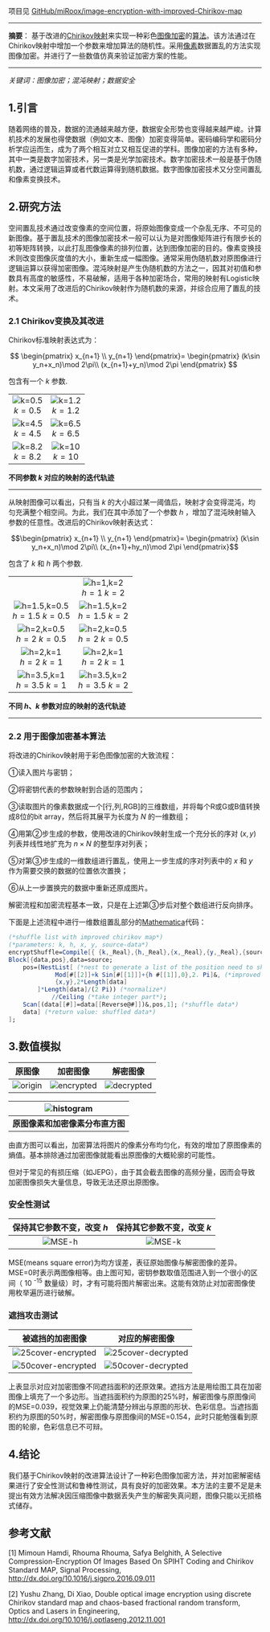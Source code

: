 项目见 [GitHub/miRoox/image-encryption-with-improved-Chirikov-map](https://github.com/miRoox/image-encryption-with-improved-Chirikov-map)


----

**摘要**：
基于改进的[Chirikov映射](#Chirikov映射)来实现一种彩色[图像加密](#图像加密)的[算法](#算法)。该方法通过在Chirikov映射中增加一个参数来增加算法的随机性。采用[像素](#像素)数据置乱的方法实现图像加密。并进行了一些数值仿真来验证加密方案的性能。

----

*关键词：图像加密；混沌映射；数据安全*

<!--more-->

## 1.引言

随着网络的普及，数据的流通越来越方便，数据安全形势也变得越来越严峻。计算机技术的发展也得使数据（例如文本、图像）加密变得简单。密码编码学和密码分析学应运而生，成为了两个相互对立又相互促进的学科。图像加密的方法有多种，其中一类是数字加密技术，另一类是光学加密技术。数字加密技术一般是基于伪随机数，通过逻辑运算或者代数运算得到随机数据。数字图像加密技术又分空间置乱和像素变换技术。

## 2.研究方法

空间置乱技术通过改变像素的空间位置，将原始图像变成一个杂乱无序、不可见的新图像。基于置乱技术的图像加密技术一般可以认为是对图像矩阵进行有限步长的初等矩阵转换，以此打乱图像像素的排列位置，达到图像加密的目的。像素变换技术则改变图像灰度值的大小，重新生成一幅图像。通常采用伪随机数对原图像进行逻辑运算以获得加密图像。混沌映射是产生伪随机数的方法之一，因其对初值和参数具有高度的敏感性，不易破解，适用于各种加密场合，常用的映射有Logistic映射。本文采用了改进后的Chirikov映射作为随机数的来源，并综合应用了置乱的技术。

### 2.1 Chirikov变换及其改进

Chirikov标准映射表达式为：

$$
\begin{pmatrix}
x_{n+1} \\ y_{n+1}
\end{pmatrix}=
\begin{pmatrix}
(k\sin y_n+x_n)\mod 2\pi\\
(x_{n+1}+y_n)\mod 2\pi
\end{pmatrix}
$$

包含有一个 $k$ 参数.

|  |  |
:-: | :-:
| ![k=0.5](https://github.com/miRoox/image-encryption-with-improved-Chirikov-map/raw/gh-pages/resource/k=0.5.png) <br/> $k=0.5$ | ![k=1.2](https://github.com/miRoox/image-encryption-with-improved-Chirikov-map/raw/gh-pages/resource/k=1.2.png) <br/> $k=1.2$ |
| ![k=4.5](https://github.com/miRoox/image-encryption-with-improved-Chirikov-map/raw/gh-pages/resource/k=4.5.png) <br/> $k=4.5$ | ![k=6.5](https://github.com/miRoox/image-encryption-with-improved-Chirikov-map/raw/gh-pages/resource/k=6.5.png) <br/> $k=6.5$ |
| ![k=8.2](https://github.com/miRoox/image-encryption-with-improved-Chirikov-map/raw/gh-pages/resource/k=8.2.png) <br/> $k=8.2$ | ![k=10](https://github.com/miRoox/image-encryption-with-improved-Chirikov-map/raw/gh-pages/resource/k=10.png) <br/> $k=10$    |

**不同参数 $k$ 对应的映射的迭代轨迹**


----

从映射图像可以看出，只有当 $k$ 的大小超过某一阈值后，映射才会变得混沌，均匀充满整个相空间。为此，我们在其中添加了一个参数 $h$ ，增加了混沌映射输入参数的任意性。改进后的Chirikov映射表达式：

$$\begin{pmatrix}
x_{n+1} \\ y_{n+1}
\end{pmatrix}=
\begin{pmatrix}
(k\sin y_n+x_n)\mod 2\pi\\
(x_{n+1}+hy_n)\mod 2\pi
\end{pmatrix}$$

包含了 $k$ 和 $h$ 两个参数.

|  |  |
:-: | :-:
| | ![h=1,k=2](https://github.com/miRoox/image-encryption-with-improved-Chirikov-map/raw/gh-pages/resource/h=1,k=2.png) <br/> $h=1$ $k=2$ |
| ![h=1.5,k=0.5](https://github.com/miRoox/image-encryption-with-improved-Chirikov-map/raw/gh-pages/resource/h=1.5,k=0.5.png) <br/> $h=1.5$ $k=0.5$ | ![h=1.5,k=2](https://github.com/miRoox/image-encryption-with-improved-Chirikov-map/raw/gh-pages/resource/h=1.5,k=2.png) <br/> $h=1.5$ $k=2$ |
| ![h=2,k=0.5](https://github.com/miRoox/image-encryption-with-improved-Chirikov-map/raw/gh-pages/resource/h=2,k=0.5.png) <br/> $h=2$ $k=0.5$ | ![h=2,k=0.5](https://github.com/miRoox/image-encryption-with-improved-Chirikov-map/raw/gh-pages/resource/h=2,k=0.5.png) <br/> $h=2$ $k=0.5$ |
| ![h=2,k=1](https://github.com/miRoox/image-encryption-with-improved-Chirikov-map/raw/gh-pages/resource/h=2,k=1.png) <br/> $h=2$ $k=1$ | ![h=2,k=1](https://github.com/miRoox/image-encryption-with-improved-Chirikov-map/raw/gh-pages/resource/h=2,k=1.png) <br/> $h=2$ $k=1$ |
| ![h=3.5,k=1](https://github.com/miRoox/image-encryption-with-improved-Chirikov-map/raw/gh-pages/resource/h=3.5,k=1.png) <br/> $h=3.5$ $k=1$ | ![h=3.5,k=2](https://github.com/miRoox/image-encryption-with-improved-Chirikov-map/raw/gh-pages/resource/h=3.5,k=2.png) <br/> $h=3.5$ $k=2$ |

**不同 $h$、$k$ 参数对应的映射的迭代轨迹**

----

### 2.2 用于图像加密基本算法

将改进的Chirikov映射用于彩色图像加密的大致流程：

①读入图片与密钥；

②将密钥代表的参数映射到合适的范围内；

③读取图片的像素数据成一个\[行,列,RGB]的三维数组，并将每个R或G或B值转换成8位的bit array，然后将其展平为长度为 $N$ 的一维数组；

④用第②步生成的参数，使用改进的Chirikov映射生成一个充分长的序对 $(x,y)$ 列表并线性地扩充为 $n\times N$ 的整型序对列表；

⑤对第③步生成的一维数组进行置乱，使用上一步生成的序对列表中的 $x$ 和 $y$ 作为需要交换的数据的位置依次置换；

⑥从上一步置换完的数据中重新还原成图片。

解密流程和加密流程基本一致，只是在上述第③步后对整个数组进行反向排序。

下面是上述流程中进行一维数组置乱部分的[Mathematica](#Wolfram%20Mathematica)代码：

```mathematica
(*shuffle list with improved chirikov map*)
(*parameters: k, h, x, y, source-data*)
encryptShuffle=Compile[{ {k,_Real},{h,_Real},{x,_Real},{y,_Real},{source,_Integer,1} },
Block[{data,pos},data=source;
    pos=(NestList[ (*nest to generate a list of the position need to shuttle*)
             Mod[#[[2]]+k Sin[#[[1]]]+{h #[[1]],0},2. Pi]&, (*improved Chirikov map*)
             {x,y},2*Length[data]
        ]*Length[data]/(2 Pi)) (*normalize*)
            //Ceiling (*take integer part*);
    Scan[(data[[#]]=data[[Reverse@#]])&,pos,1]; (*shuffle data*)
    data] (*return value: shuffled data*)
];
```

## 3.数值模拟

| 原图像 | 加密图像 | 解密图像 |
|:------:|:--------:|:--------:|
| ![origin](https://github.com/miRoox/image-encryption-with-improved-Chirikov-map/raw/gh-pages/resource/origin.png) | ![encrypted](https://github.com/miRoox/image-encryption-with-improved-Chirikov-map/raw/gh-pages/resource/encrypted.png) | ![decrypted](https://github.com/miRoox/image-encryption-with-improved-Chirikov-map/raw/gh-pages/resource/origin.png) |

| ![histogram](https://github.com/miRoox/image-encryption-with-improved-Chirikov-map/raw/gh-pages/resource/histogram.png) |
| :-: |
| **原图像素和加密像素分布直方图** |

由直方图可以看出，加密算法将图片的像素分布均匀化，有效的增加了原图像素的熵值。基本排除通过加密图像就能看出原图像的大概轮廓的可能性。

但对于常见的有损压缩（如JEPG），由于其会截去图像的高频分量，因而会导致加密图像损失大量信息，导致无法还原出原图像。

### 安全性测试

| 保持其它参数不变，改变 $h$ | 保持其它参数不变，改变 $k$ |
|:--------------------------:|:--------------------------:|
| ![MSE-h](https://github.com/miRoox/image-encryption-with-improved-Chirikov-map/raw/gh-pages/resource/mse-h.png) | ![MSE-k](https://github.com/miRoox/image-encryption-with-improved-Chirikov-map/raw/gh-pages/resource/mse-k.png) |

MSE(means square error)为均方误差，表征原始图像与解密图像的差异。MSE=0时表示两图像相等。由上图可知，密钥参数取值范围进入到一个很小的区间（ 10 <sup>-15</sup> 数量级）时，才有可能将图片解密出来。这能有效防止对加密图像使用枚举遍历进行破解。

### 遮挡攻击测试

| 被遮挡的加密图像 | 对应的解密图像 |
|:----------------:|:--------------:|
| ![25cover-encrypted](https://github.com/miRoox/image-encryption-with-improved-Chirikov-map/raw/gh-pages/resource/25cover-encrypted.png) | ![25cover-decrypted](https://github.com/miRoox/image-encryption-with-improved-Chirikov-map/raw/gh-pages/resource/25cover-decrypted.png) |
| ![50cover-encrypted](https://github.com/miRoox/image-encryption-with-improved-Chirikov-map/raw/gh-pages/resource/50cover-encrypted.png) | ![50cover-decrypted](https://github.com/miRoox/image-encryption-with-improved-Chirikov-map/raw/gh-pages/resource/50cover-decrypted.png) |

上表显示对应对加密图像不同遮挡面积的还原效果。遮挡方法是用绘图工具在加密图像上填充了一个多边形。当遮挡面积约为原图的25%时，解密图像与原图像间的MSE=0.039，视觉效果上仍能清楚分辨出与原图的形状、色彩信息。当遮挡面积约为原图的50%时，解密图像与原图像间的MSE=0.154，此时只能勉强看到原图的轮廓，色彩信息已不可辩。

## 4.结论

我们基于Chirikov映射的改进算法设计了一种彩色图像加密方法，并对加密解密结果进行了安全性测试和鲁棒性测试，具有良好的加密效果。本方法的主要不足是未提出有效方法解决因压缩图像中数据丢失产生的解密失真问题，图像只能以无损格式储存。

## 参考文献

\[1] Mimoun Hamdi, Rhouma Rhouma, Safya Belghith, A Selective Compression-Encryption Of Images Based On SPIHT Coding and Chirikov Standard MAP, Signal Processing, <http://dx.doi.org/10.1016/j.sigpro.2016.09.011> 

\[2] Yushu Zhang, Di Xiao, Double optical image encryption using discrete Chirikov standard map and chaos-based fractional random transform, Optics and Lasers in Engineering, <http://dx.doi.org/10.1016/j.optlaseng.2012.11.001> 

